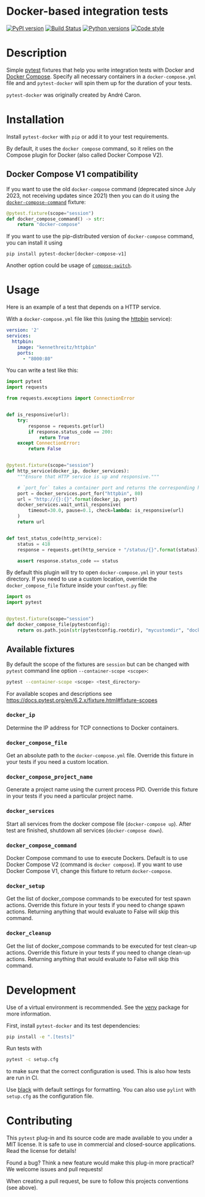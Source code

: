 Docker-based integration tests
=====

[![PyPI version](https://img.shields.io/pypi/v/pytest-docker?color=green)](https://pypi.org/project/pytest-docker/)
[![Build Status](https://github.com/avast/pytest-docker/actions/workflows/tests.yaml/badge.svg?branch=master)](https://github.com/avast/pytest-docker/actions/workflows/tests.yaml)
[![Python versions](https://img.shields.io/pypi/pyversions/pytest-docker)](https://pypi.org/project/pytest-docker/)
[![Code style](https://img.shields.io/badge/formatted%20with-black-black)](https://github.com/psf/black)

# Description

Simple [pytest](http://doc.pytest.org/) fixtures that help you write integration
tests with Docker and [Docker Compose](https://docs.docker.com/compose/).
Specify all necessary containers in a `docker-compose.yml` file and and
`pytest-docker` will spin them up for the duration of your tests.

`pytest-docker` was originally created by André Caron.

# Installation

Install `pytest-docker` with `pip` or add it to your test requirements.

By default, it uses the `docker compose` command, so it relies on the Compose plugin for Docker (also called Docker Compose V2).

## Docker Compose V1 compatibility

If you want to use the old `docker-compose` command (deprecated since July 2023, not receiving updates since 2021)
 then you can do it using the [`docker-compose-command`](#docker_compose_command) fixture:

```python
@pytest.fixture(scope="session")
def docker_compose_command() -> str:
    return "docker-compose"
```

If you want to use the pip-distributed version of `docker-compose` command, you can install it using

```
pip install pytest-docker[docker-compose-v1]
```

Another option could be usage of [`compose-switch`](https://github.com/docker/compose-switch).

# Usage

Here is an example of a test that depends on a HTTP service.

With a `docker-compose.yml` file like this (using the
[httpbin](https://httpbin.org/) service):

```yaml
version: '2'
services:
  httpbin:
    image: "kennethreitz/httpbin"
    ports:
      - "8000:80"
```

You can write a test like this:

```python
import pytest
import requests

from requests.exceptions import ConnectionError


def is_responsive(url):
    try:
        response = requests.get(url)
        if response.status_code == 200:
            return True
    except ConnectionError:
        return False


@pytest.fixture(scope="session")
def http_service(docker_ip, docker_services):
    """Ensure that HTTP service is up and responsive."""

    # `port_for` takes a container port and returns the corresponding host port
    port = docker_services.port_for("httpbin", 80)
    url = "http://{}:{}".format(docker_ip, port)
    docker_services.wait_until_responsive(
        timeout=30.0, pause=0.1, check=lambda: is_responsive(url)
    )
    return url


def test_status_code(http_service):
    status = 418
    response = requests.get(http_service + "/status/{}".format(status))

    assert response.status_code == status
```

By default this plugin will try to open `docker-compose.yml` in your
`tests` directory. If you need to use a custom location, override the
`docker_compose_file` fixture inside your `conftest.py` file:

```python
import os
import pytest


@pytest.fixture(scope="session")
def docker_compose_file(pytestconfig):
    return os.path.join(str(pytestconfig.rootdir), "mycustomdir", "docker-compose.yml")
```

## Available fixtures

By default the scope of the fixtures are `session` but can be changed with
`pytest` command line option `--container-scope <scope>`:

```bash
pytest --container-scope <scope> <test_directory>
```

For available scopes and descriptions
see <https://docs.pytest.org/en/6.2.x/fixture.html#fixture-scopes>

### `docker_ip`

Determine the IP address for TCP connections to Docker containers.

### `docker_compose_file`

Get an absolute path to the  `docker-compose.yml` file. Override this fixture in
your tests if you need a custom location.

### `docker_compose_project_name`

Generate a project name using the current process PID. Override this fixture in
your tests if you need a particular project name.

### `docker_services`

Start all services from the docker compose file (`docker-compose up`).
After test are finished, shutdown all services (`docker-compose down`).

### `docker_compose_command`

Docker Compose command to use to execute Dockers. Default is to use
Docker Compose V2 (command is `docker compose`). If you want to use
Docker Compose V1, change this fixture to return `docker-compose`.

### `docker_setup`

Get the list of docker_compose commands to be executed for test spawn actions.
Override this fixture in your tests if you need to change spawn actions.
Returning anything that would evaluate to False will skip this command.

### `docker_cleanup`

Get the list of docker_compose commands to be executed for test clean-up actions.
Override this fixture in your tests if you need to change clean-up actions.
Returning anything that would evaluate to False will skip this command.

# Development

Use of a virtual environment is recommended. See the
[venv](https://docs.python.org/3/library/venv.html) package for more
information.

First, install `pytest-docker` and its test dependencies:

```bash
pip install -e ".[tests]"
```

Run tests with

```bash
pytest -c setup.cfg
```

to make sure that the correct configuration is used. This is also how tests are
run in CI.

Use [black](https://pypi.org/project/black/) with default settings for
formatting. You can also use `pylint` with `setup.cfg` as the configuration
file.

# Contributing

This `pytest` plug-in and its source code are made available to you under a MIT
license. It is safe to use in commercial and closed-source applications. Read
the license for details!

Found a bug? Think a new feature would make this plug-in more practical? We
welcome issues and pull requests!

When creating a pull request, be sure to follow this projects conventions (see
above).
